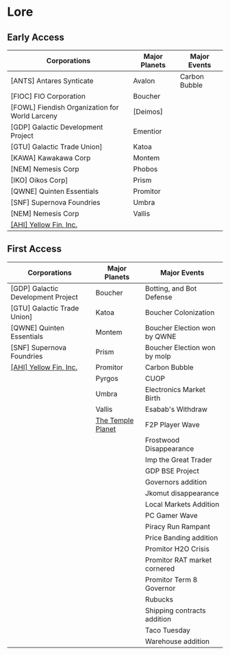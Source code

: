 # Lore

## Early Access

| Corporations                                      | Major Planets                                     | Major Events                                      |
|---------------------------------------------------|---------------------------------------------------|---------------------------------------------------|
| [ANTS] Antares Synticate                          | Avalon                                            | Carbon Bubble                                     |
| [FIOC] FIO Corporation                            | Boucher                                           |                                                   |
| [FOWL] Fiendish Organization for World Larceny    | [Deimos]                                          |                                                   |
| [GDP] Galactic Development Project                | Ementior                                          |                                                   |
| [GTU] Galactic Trade Union]                       | Katoa                                             |                                                   |
| [KAWA] Kawakawa Corp                              | Montem                                            |                                                   |
| [NEM]  Nemesis Corp                               | Phobos                                            |                                                   |
| [IKO]  Oikos Corp]                                | Prism                                             |                                                   |
| [QWNE] Quinten Essentials                         | Promitor                                          |                                                   |
| [SNF]  Supernova Foundries                        | Umbra                                             |                                                   |
| [NEM] Nemesis Corp                                | Vallis                                            |                                                   |
| [[AHI] Yellow Fin, Inc.](EA/Corps/AHI.md)         |                                                   |                                                   |

## First Access

| Corporations                                      | Major Planets                                     | Major Events                                      |
|---------------------------------------------------|---------------------------------------------------|---------------------------------------------------|
| [GDP] Galactic Development Project                | Boucher                                           | Botting, and Bot Defense                          |
| [GTU] Galactic Trade Union]                       | Katoa                                             | Boucher Colonization                              |
| [QWNE] Quinten Essentials                         | Montem                                            | Boucher Election won by QWNE                      |
| [SNF]  Supernova Foundries                        | Prism                                             | Boucher Election won by molp                      |
| [[AHI] Yellow Fin, Inc.](FA/Corps/AHI.md)         | Promitor                                          | Carbon Bubble                                     |
|                                                   | Pyrgos                                            | CUOP                                              |
|                                                   | Umbra                                             | Electronics Market Birth                          |
|                                                   | Vallis                                            | Esabab's Withdraw                                 |
|                                                   | [The Temple Planet](FA/planets/Temple.md)         | F2P Player Wave                                   |
|                                                   |                                                   | Frostwood Disappearance                           |
|                                                   |                                                   | Imp the Great Trader                              |
|                                                   |                                                   | GDP BSE Project                                   |
|                                                   |                                                   | Governors addition                                |
|                                                   |                                                   | Jkomut disappearance                              |
|                                                   |                                                   | Local Markets Addition                            |
|                                                   |                                                   | PC Gamer Wave                                     |
|                                                   |                                                   | Piracy Run Rampant                                |
|                                                   |                                                   | Price Banding addition                            |
|                                                   |                                                   | Promitor H2O Crisis                               |
|                                                   |                                                   | Promitor RAT market cornered                      |
|                                                   |                                                   | Promitor Term 8 Governor                          |
|                                                   |                                                   | Rubucks                                           |
|                                                   |                                                   | Shipping contracts addition                       |
|                                                   |                                                   | Taco Tuesday                                      |
|                                                   |                                                   | Warehouse addition                                |
